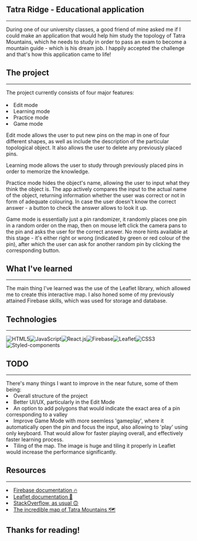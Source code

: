 ## Tatra Ridge - Educational application

<hr>
During one of our university classes, a good friend of mine asked me if I could make an application that would help him study the topology of Tatra Mountains, which he needs to study in order to pass an exam to become a mountain guide - which is his dream job. I happily accepted the challenge and that's how this application came to life!</br>

## The project

<hr>
The project currently consists of four major features:</br></br>
<li>Edit mode
<li>Learning mode
<li>Practice mode
<li>Game mode

Edit mode allows the user to put new pins on the map in one of four different shapes, as well as include the description of the particular topological object. It also allows the user to delete any previously placed pins.

Learning mode allows the user to study through previously placed pins in order to memorize the knowledge.

Practice mode hides the object's name, allowing the user to input what they think the object is. The app actively compares the input to the actual name of the object, returning information whether the user was correct or not in form of adequate colouring. In case the user doesn't know the correct answer - a button to check the answer allows to look it up.

Game mode is essentially just a pin randomizer, it randomly places one pin in a random order on the map, then on mouse left click the camera pans to the pin and asks the user for the correct answer. No more hints available at this stage - it's either right or wrong (indicated by green or red colour of the pin), after which the user can ask for another random pin by clicking the corresponding button.

## What I've learned

<hr>
The main thing I've learned was the use of the Leaflet library, which allowed me to create this interactive map. I also honed some of my previously attained Firebase skills, which was used for storage and database.

## Technologies

<hr>
<img align="center" alt="HTML5" src="https://img.shields.io/badge/HTML5-E34F26?style=for-the-badge&logo=html5&logoColor=white"/><img align="center" alt="JavaScript" src="https://img.shields.io/badge/JavaScript-323330?style=for-the-badge&logo=javascript&logoColor=F7DF1E"/><img align="center" alt="React.js" src="https://img.shields.io/badge/React-20232A?style=for-the-badge&logo=react&logoColor=61DAFB"/><img align="center" alt="Firebase" src="https://img.shields.io/badge/firebase-ffca28?style=for-the-badge&logo=firebase&logoColor=black"/><img align="center" alt="Leaflet"  src="https://img.shields.io/badge/Leaflet-199900?style=for-the-badge&logo=Leaflet&logoColor=white"/><img align="center" alt="CSS3" src="https://img.shields.io/badge/CSS3-1572B6?style=for-the-badge&logo=css3&logoColor=white"/><img align="center" alt="Styled-components"  src="https://img.shields.io/badge/styled--components-DB7093?style=for-the-badge&logo=styled-components&logoColor=white"/>

## TODO

<hr>
There's many things I want to improve in the near future, some of them being:
<li> Overall structure of the project
<li> Better UI/UX, particularly in the Edit Mode
<li> An option to add polygons that would indicate the exact area of a pin corresponding to a valley
<li> Improve Game Mode with more seemless 'gameplay', where it automatically open the pin and focus the input, also allowing to 'play' using only keyboard. That would allow for faster playing overall, and effectively faster learning process.
<li> Tiling of the map. The image is huge and tiling it properly in Leaflet would increase the performance significantly.

## Resources

<hr>
<li> <a href="https://firebase.google.com/docs">Firebase documentation 🔥</a>
<li> <a href="https://react-leaflet.js.org/">Leaflet documentation 🍃</a>
<li> <a href="https://stackoverflow.com/">StackOverflow, as usual 🙃</a>
<li> <a href="http://pza.org.pl/download/314598.pdf">The incredible map of Tatra Mountains 🗺️</a>

## Thanks for reading!
